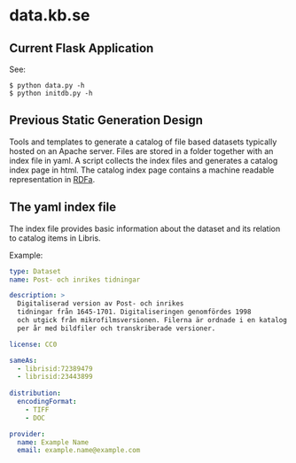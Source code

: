 data.kb.se
==========

## Current Flask Application

See:

    $ python data.py -h
    $ python initdb.py -h

## Previous Static Generation Design

Tools and templates to generate a catalog of file based datasets typically hosted on an Apache server. Files are stored in a folder together with an index file in yaml. A script collects the index files and generates a catalog index page in html. The catalog index page contains a machine readable representation in [RDFa](http://www.w3.org/TR/html-rdfa/).

## The yaml index file

The index file provides basic information about the dataset and its relation to catalog items in Libris.

Example:

```yaml
type: Dataset
name: Post- och inrikes tidningar

description: >
  Digitaliserad version av Post- och inrikes 
  tidningar från 1645-1701. Digitaliseringen genomfördes 1998
  och utgick från mikrofilmsversionen. Filerna är ordnade i en katalog
  per år med bildfiler och transkriberade versioner.

license: CC0

sameAs:
  - librisid:72389479
  - librisid:23443899
 
distribution:
  encodingFormat:
    - TIFF
    - DOC

provider:
  name: Example Name
  email: example.name@example.com
```




